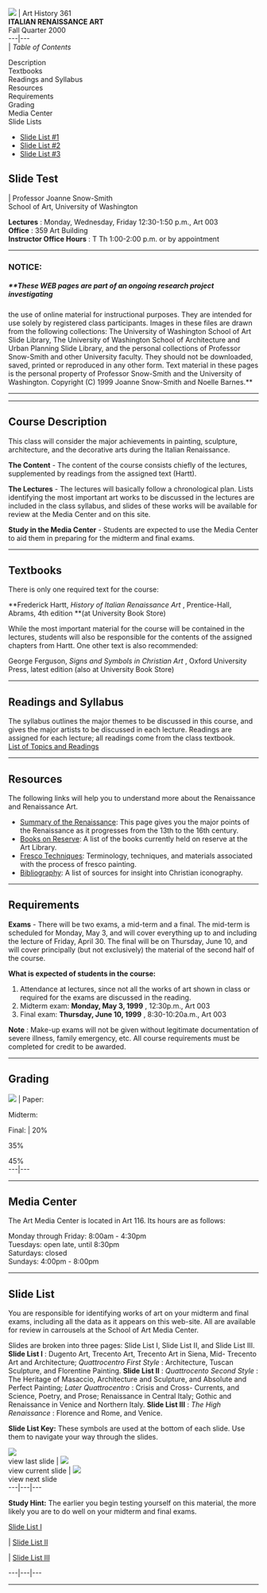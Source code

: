 ![](primaver.jpg) | Art History 361  
**ITALIAN RENAISSANCE ART**  
Fall Quarter 2000  
---|---  
| _Table of Contents_

Description  
Textbooks  
Readings and Syllabus  
Resources  
Requirements  
Grading  
Media Center  
Slide Lists

  * [Slide List #1](slides/slides.html)
  * [Slide List #2](slides/slides2.html)
  * [Slide List #3](slides/slides3.html) 

Slide Test  
---  
| Professor Joanne Snow-Smith  
School of Art, University of Washington  
  
**Lectures** : Monday, Wednesday, Friday 12:30-1:50 p.m., Art 003  
**Office** : 359 Art Building  
**Instructor Office Hours** : T Th 1:00-2:00 p.m. or by appointment  
  

* * *

### **NOTICE:**

##### **These WEB pages are part of an ongoing research project investigating
the use of online material for instructional purposes. They are intended for
use solely by registered class participants. Images in these files are drawn
from the following collections: The University of Washington School of Art
Slide Library, The University of Washington School of Architecture and Urban
Planning Slide Library, and the personal collections of Professor Snow-Smith
and other University faculty. They should not be downloaded, saved, printed or
reproduced in any other form. Text material in these pages is the personal
property of Professor Snow-Smith and the University of Washington. Copyright
(C) 1999 Joanne Snow-Smith and Noelle Barnes.**  
  
---  
  
* * *

## Course Description

This class will consider the major achievements in painting, sculpture,
architecture, and the decorative arts during the Italian Renaissance.  
  
**The Content** \- The content of the course consists chiefly of the lectures,
supplemented by readings from the assigned text (Hartt).  
  
**The Lectures** \- The lectures will basically follow a chronological plan.
Lists identifying the most important art works to be discussed in the lectures
are included in the class syllabus, and slides of these works will be
available for review at the Media Center and on this site.  
  
**Study in the Media Center** \- Students are expected to use the Media Center
to aid them in preparing for the midterm and final exams.  
  

* * *

## Textbooks

There is only one required text for the course:  
  
**Frederick Hartt, _History of Italian Renaissance Art_ , Prentice-Hall,
Abrams, 4th edition **(at University Book Store)  
  
While the most important material for the course will be contained in the
lectures, students will also be responsible for the contents of the assigned
chapters from Hartt. One other text is also recommended:  
  
George Ferguson, _Signs and Symbols in Christian Art_ , Oxford University
Press, latest edition (also at University Book Store)  
  

* * *

## Readings and Syllabus

The syllabus outlines the major themes to be discussed in this course, and
gives the major artists to be discussed in each lecture. Readings are assigned
for each lecture; all readings come from the class textbook.  
[List of Topics and Readings](resources/readings.html)  

* * *

## Resources

The following links will help you to understand more about the Renaissance and
Renaissance Art.  
  

  * [Summary of the Renaissance](resources/summary.html): This page gives you the major points of the Renaissance as it progresses from the 13th to the 16th century. 
  * [Books on Reserve](resources/reserve.html): A list of the books currently held on reserve at the Art Library. 
  * [Fresco Techniques](resources/fresco.html): Terminology, techniques, and materials associated with the process of fresco painting. 
  * [Bibliography](resources/biblio.html): A list of sources for insight into Christian iconography.  

* * *

## Requirements

**Exams** \- There will be two exams, a mid-term and a final. The mid-term is
scheduled for Monday, May 3, and will cover everything up to and including the
lecture of Friday, April 30. The final will be on Thursday, June 10, and will
cover principally (but not exclusively) the material of the second half of the
course.  
  
**What is expected of students in the course:**

  1. Attendance at lectures, since not all the works of art shown in class or required for the exams are discussed in the reading. 
  2. Midterm exam: **Monday, May 3, 1999** , 12:30p.m., Art 003 
  3. Final exam: **Thursday, June 10, 1999** , 8:30-10:20a.m., Art 003 

  
**Note** : Make-up exams will not be given without legitimate documentation of
severe illness, family emergency, etc. All course requirements must be
completed for credit to be awarded.  
  

* * *

## Grading

![](holyfam.jpg) | Paper:  
  
Midterm:  
  
Final: | 20%  
  
35%  
  
45%  
---|---  
  
  

* * *

## Media Center

The Art Media Center is located in Art 116. Its hours are as follows:  
  
Monday through Friday: 8:00am - 4:30pm  
Tuesdays: open late, until 8:30pm  
Saturdays: closed  
Sundays: 4:00pm - 8:00pm  
  

* * *

## Slide List

You are responsible for identifying works of art on your midterm and final
exams, including all the data as it appears on this web-site. All are
available for review in carrousels at the School of Art Media Center.  
  
Slides are broken into three pages: Slide List I, Slide List II, and Slide
List III.  
**Slide List I** : Dugento Art, Trecento Art, Trecento Art in Siena, Mid-
Trecento Art and Architecture; _Quattrocentro First Style_ : Architecture,
Tuscan Sculpture, and Florentine Painting. **Slide List II** : _Quattrocento
Second Style_ : The Heritage of Masaccio, Architecture and Sculpture, and
Absolute and Perfect Painting; _Later Quattrocentro_ : Crisis and Cross-
Currents, and Science, Poetry, and Prose; Renaissance in Central Italy; Gothic
and Renaissance in Venice and Northern Italy. **Slide List III** : _The High
Renaissance_ : Florence and Rome, and Venice.  
  
**Slide List Key:** These symbols are used at the bottom of each slide. Use
them to navigate your way through the slides.  
  

![](left.gif)  
view last slide |  ![](up.gif)  
view current slide |  ![](right.gif)  
view next slide  
---|---|---  
  
  
  
**Study Hint:** The earlier you begin testing yourself on this material, the
more likely you are to do well on your midterm and final exams.  

[ Slide List I](slides/slides.html)

  
|  [Slide List II](slides/slides2.html)

  
|  [Slide List III](slides/slides3.html)

  
  
---|---|---  
  
* * *

